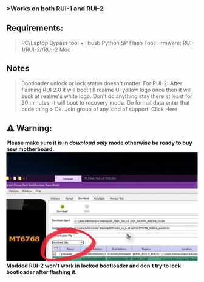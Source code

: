 ### >Works on both RUI-1 and RUI-2
## Requirements:
> PC/Laptop
> Bypass tool + libusb
> Python
> SP Flash Tool
> Firmware: RUI-1/RUI-2//RUI-2 Mod
## Notes
> Bootloader unlock or lock status doesn't matter.
> For RUI-2: After flashing RUI 2.0 it will boot till realme UI yellow logo once then it will suck at realme's white logo. Don't do anything stay there at least for 20 minutes, it will boot to recovery mode. Do format data enter that code thing > Ok.
> Join group of any kind of support: Click Here
## ⚠️ Warning:
**Please make sure it is in _download only_ mode otherwise be ready to buy new motherboard.**
![Important Image](Important.jpg)
**Modded RUI-2 won't work in locked bootloader and don't try to lock bootloader after flashing it.**
